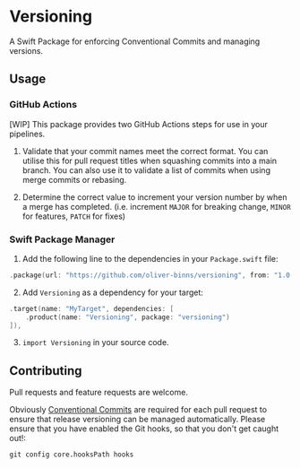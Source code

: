 # Versioning

A Swift Package for enforcing Conventional Commits and managing versions.

## Usage

### GitHub Actions

[WIP]
This package provides two GitHub Actions steps for use in your pipelines.

1. Validate that your commit names meet the correct format. 
You can utilise this for pull request titles when squashing commits into a main branch.
You can also use it to validate a list of commits when using merge commits or rebasing.

2. Determine the correct value to increment your version number by when a merge has completed. 
(i.e. increment `MAJOR` for breaking change, `MINOR` for features, `PATCH` for fixes)

### Swift Package Manager

1. Add the following line to the dependencies in your `Package.swift` file:

```swift
.package(url: "https://github.com/oliver-binns/versioning", from: "1.0.0"),
```

2. Add `Versioning` as a dependency for your target:

```swift
.target(name: "MyTarget", dependencies: [
    .product(name: "Versioning", package: "versioning")
]),
```

3. `import Versioning` in your source code.

## Contributing

Pull requests and feature requests are welcome.

Obviously [Conventional Commits](https://www.conventionalcommits.org/en/v1.0.0/) are required for each pull request to ensure that release versioning can be managed automatically.
Please ensure that you have enabled the Git hooks, so that you don't get caught out!:
```
git config core.hooksPath hooks
```
